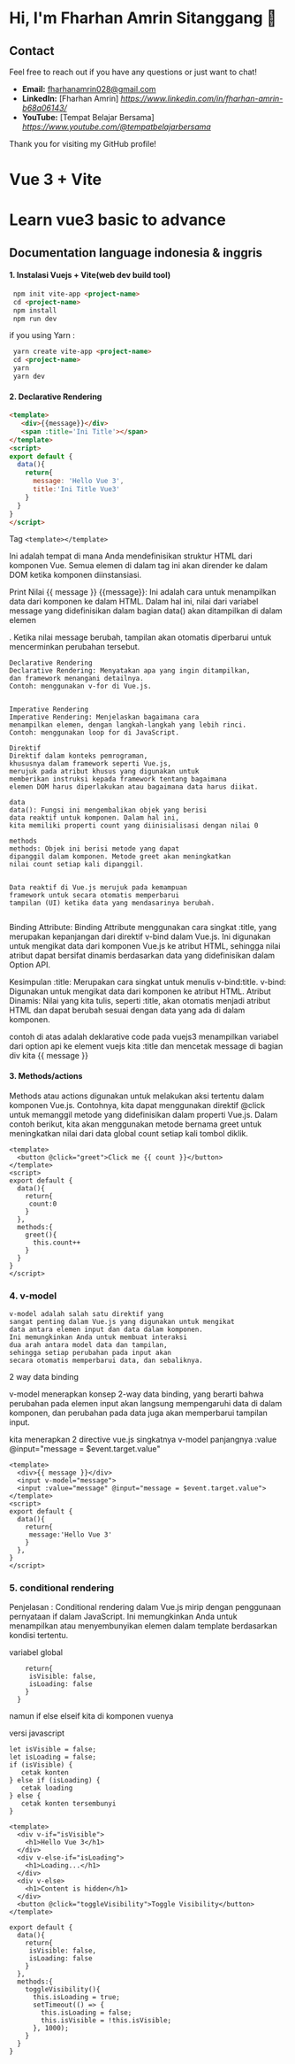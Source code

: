 

# Hi, I'm Fharhan Amrin Sitanggang 👋

## Contact

Feel free to reach out if you have any questions or just want to chat!

- **Email:** fharhanamrin028@gmail.com
- **LinkedIn:** [Fharhan Amrin]
 *https://www.linkedin.com/in/fharhan-amrin-b68a06143/*
- **YouTube:** [Tempat Belajar Bersama]
  *https://www.youtube.com/@tempatbelajarbersama*

Thank you for visiting my GitHub profile!

# Vue 3 + Vite

# Learn vue3 basic to advance

## Documentation language indonesia & inggris




#### 1. Instalasi  Vuejs + Vite(web dev build tool)


```md
 npm init vite-app <project-name> 
 cd <project-name>
 npm install
 npm run dev
```
if you using Yarn : 

```md
 yarn create vite-app <project-name>
 cd <project-name>
 yarn 
 yarn dev
```

#### 2. Declarative Rendering 
  
```md
<template>
   <div>{{message}}</div>
   <span :title='Ini Title'></span>
</template>
<script>
export default {
  data(){
    return{
      message: 'Hello Vue 3',
      title:'Ini Title Vue3'
    }
  }
}
</script>
```
Tag `<template></template>`

Ini adalah tempat di mana Anda mendefinisikan struktur HTML dari komponen Vue. Semua elemen di dalam tag ini akan dirender ke dalam DOM ketika komponen diinstansiasi.

Print Nilai {{ message }}
{{message}}: Ini adalah cara untuk menampilkan data dari komponen ke dalam HTML. Dalam hal ini, nilai dari variabel message yang didefinisikan dalam bagian data() akan ditampilkan di dalam elemen <div>. Ketika nilai message berubah, tampilan akan otomatis diperbarui untuk mencerminkan perubahan tersebut.

```
Declarative Rendering
Declarative Rendering: Menyatakan apa yang ingin ditampilkan, 
dan framework menangani detailnya.
Contoh: menggunakan v-for di Vue.js.


Imperative Rendering
Imperative Rendering: Menjelaskan bagaimana cara 
menampilkan elemen, dengan langkah-langkah yang lebih rinci.
Contoh: menggunakan loop for di JavaScript.

Direktif
Direktif dalam konteks pemrograman, 
khususnya dalam framework seperti Vue.js, 
merujuk pada atribut khusus yang digunakan untuk 
memberikan instruksi kepada framework tentang bagaimana
elemen DOM harus diperlakukan atau bagaimana data harus diikat.

data
data(): Fungsi ini mengembalikan objek yang berisi
data reaktif untuk komponen. Dalam hal ini, 
kita memiliki properti count yang diinisialisasi dengan nilai 0

methods
methods: Objek ini berisi metode yang dapat
dipanggil dalam komponen. Metode greet akan meningkatkan
nilai count setiap kali dipanggil.


Data reaktif di Vue.js merujuk pada kemampuan
framework untuk secara otomatis memperbarui 
tampilan (UI) ketika data yang mendasarinya berubah.


```


Binding Attribute:
Binding Attribute menggunakan cara singkat :title, yang merupakan kepanjangan dari direktif v-bind dalam Vue.js. Ini digunakan untuk mengikat data dari komponen Vue.js ke atribut HTML, sehingga nilai atribut dapat bersifat dinamis berdasarkan data yang didefinisikan dalam Option API.

Kesimpulan
:title: Merupakan cara singkat untuk menulis v-bind:title.
v-bind: Digunakan untuk mengikat data dari komponen ke atribut HTML.
Atribut Dinamis: Nilai yang kita tulis, seperti :title, akan otomatis menjadi atribut HTML dan dapat berubah sesuai dengan data yang ada di dalam komponen.


contoh di atas adalah deklarative code pada vuejs3 menampilkan variabel
dari option api ke element vuejs kita
:title dan mencetak message di bagian div kita {{ message }}



#### 3. Methods/actions

Methods atau actions digunakan untuk melakukan aksi tertentu dalam komponen Vue.js. Contohnya, kita dapat menggunakan direktif @click untuk memanggil metode yang didefinisikan dalam properti Vue.js. Dalam contoh berikut, kita akan menggunakan metode bernama greet untuk meningkatkan nilai dari data global count setiap kali tombol diklik.



```
<template>
  <button @click="greet">Click me {{ count }}</button>
</template>
<script>
export default {
  data(){
    return{
     count:0
    }
  },
  methods:{
    greet(){
      this.count++
    }
  }
}
</script>
```


### 4. v-model 

```
v-model adalah salah satu direktif yang 
sangat penting dalam Vue.js yang digunakan untuk mengikat 
data antara elemen input dan data dalam komponen.
Ini memungkinkan Anda untuk membuat interaksi 
dua arah antara model data dan tampilan, 
sehingga setiap perubahan pada input akan
secara otomatis memperbarui data, dan sebaliknya.
```
2 way data binding 

v-model menerapkan konsep 2-way data binding, yang berarti bahwa perubahan pada elemen input akan langsung mempengaruhi data di dalam komponen, dan perubahan pada data juga akan memperbarui tampilan input.

kita menerapkan 2 directive vue.js  singkatnya v-model panjangnya :value @input="message = $event.target.value"


```
<template>
  <div>{{ message }}</div>
  <input v-model="message">
  <input :value="message" @input="message = $event.target.value">
</template>
<script>
export default {
  data(){
    return{
     message:'Hello Vue 3'
    }
  },
}
</script>
```


### 5. conditional rendering

Penjelasan :
Conditional rendering dalam Vue.js mirip dengan penggunaan pernyataan if dalam JavaScript. Ini memungkinkan Anda untuk menampilkan atau menyembunyikan elemen dalam template berdasarkan kondisi tertentu.

variabel global

```data(){
    return{
     isVisible: false,
     isLoading: false
    }
  }
```

 namun if else elseif kita di komponen vuenya

versi javascript



```
let isVisible = false;
let isLoading = false;
if (isVisible) {
   cetak konten
} else if (isLoading) {
   cetak loading
} else {
   cetak konten tersembunyi
}

```

```
<template>
  <div v-if="isVisible">
    <h1>Hello Vue 3</h1>
  </div>
  <div v-else-if="isLoading">
    <h1>Loading...</h1>
  </div>
  <div v-else>
    <h1>Content is hidden</h1>
  </div>
  <button @click="toggleVisibility">Toggle Visibility</button>
</template>

export default {
  data(){
    return{
     isVisible: false,
     isLoading: false
    }
  },
  methods:{
    toggleVisibility(){
      this.isLoading = true;
      setTimeout(() => {
        this.isLoading = false;
        this.isVisible = !this.isVisible;
      }, 1000);
    }
  }
}
```








  





